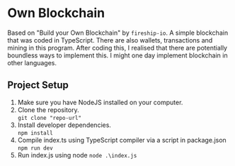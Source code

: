 # Own Blockchain
Based on "Build your Own Blockchain" by `fireship-io`. A simple blockchain that was coded in TypeScript. There are also wallets, transactions and mining in this program. After coding this, I realised that there are potentially boundless ways to implement this. I might one day implement blockchain in other languages.

## Project Setup
1. Make sure you have NodeJS installed on your computer.
2. Clone the repository.   
`git clone "repo-url"`
3. Install developer dependencies.  
`npm install`
4. Compile index.ts using TypeScript compiler via a script in package.json  
`npm run dev`
5. Run index.js using node
`node .\index.js`
